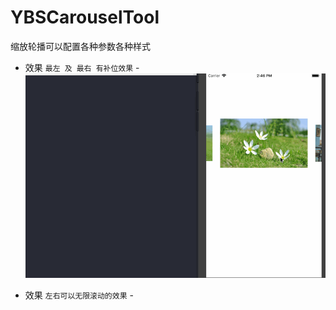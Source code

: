 # YBSCarouselTool
缩放轮播可以配置各种参数各种样式
- 效果 ```` 最左 及 最右 有补位效果 ````
-![](https://github.com/GitHubYYBS/YBSCarouselTool/blob/master/%E6%BC%94%E7%A4%BA.gif?raw=true)


- 效果 ```` 左右可以无限滚动的效果 ````
-![]()

